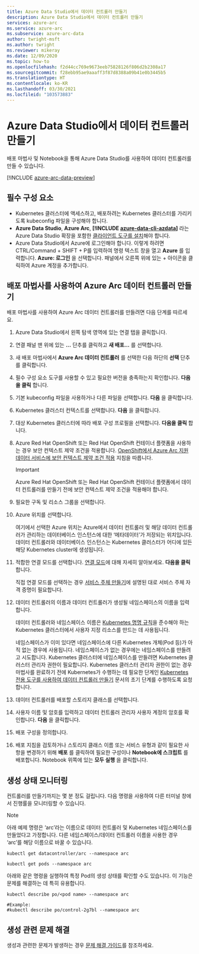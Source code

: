 ```yaml
---
title: Azure Data Studio에서 데이터 컨트롤러 만들기
description: Azure Data Studio에서 데이터 컨트롤러 만들기
services: azure-arc
ms.service: azure-arc
ms.subservice: azure-arc-data
author: twright-msft
ms.author: twright
ms.reviewer: mikeray
ms.date: 12/09/2020
ms.topic: how-to
ms.openlocfilehash: f2d44cc769e9673eeb75828126f806d2b2308a17
ms.sourcegitcommit: f28ebb95ae9aaaff3f87d8388a09b41e0b3445b5
ms.translationtype: HT
ms.contentlocale: ko-KR
ms.lasthandoff: 03/30/2021
ms.locfileid: "103573883"
---
```

# <a name="create-data-controller-in-azure-data-studio"></a>Azure Data Studio에서 데이터 컨트롤러 만들기

배포 마법사 및 Notebook을 통해 Azure Data Studio를 사용하여 데이터 컨트롤러를 만들 수 있습니다.

[!INCLUDE [azure-arc-data-preview](../../../includes/azure-arc-data-preview.md)]

## <a name="prerequisites"></a>필수 구성 요소

- Kubernetes 클러스터에 액세스하고, 배포하려는 Kubernetes 클러스터를 가리키도록 kubeconfig 파일을 구성해야 합니다.
- **Azure Data Studio**, **Azure Arc**, **[!INCLUDE [azure-data-cli-azdata](../../../includes/azure-data-cli-azdata.md)]** 라는 Azure Data Studio 확장을 포함한 [클라이언트 도구를 설치](install-client-tools.md)해야 합니다.
- Azure Data Studio에서 Azure에 로그인해야 합니다.  이렇게 하려면 CTRL/Command + SHIFT + P를 입력하여 명령 텍스트 창을 열고 **Azure** 를 입력합니다.  **Azure: 로그인** 을 선택합니다.   패널에서 오른쪽 위에 있는 + 아이콘을 클릭하여 Azure 계정을 추가합니다.

## <a name="use-the-deployment-wizard-to-create-azure-arc-data-controller"></a>배포 마법사를 사용하여 Azure Arc 데이터 컨트롤러 만들기

배포 마법사를 사용하여 Azure Arc 데이터 컨트롤러를 만들려면 다음 단계를 따르세요.

1. Azure Data Studio에서 왼쪽 탐색 영역에 있는 연결 탭을 클릭합니다.
2. 연결 패널 맨 위에 있는 **...** 단추를 클릭하고 **새 배포...** 를 선택합니다.
3. 새 배포 마법사에서 **Azure Arc 데이터 컨트롤러** 를 선택한 다음 하단의 **선택** 단추를 클릭합니다.
4. 필수 구성 요소 도구를 사용할 수 있고 필요한 버전을 충족하는지 확인합니다. **다음을 클릭** 합니다.
5. 기본 kubeconfig 파일을 사용하거나 다른 파일을 선택합니다.  **다음** 을 클릭합니다.
6. Kubernetes 클러스터 컨텍스트를 선택합니다. **다음** 을 클릭합니다.
7. 대상 Kubernetes 클러스터에 따라 배포 구성 프로필을 선택합니다. **다음을 클릭** 합니다.
8. Azure Red Hat OpenShift 또는 Red Hat OpenShift 컨테이너 플랫폼을 사용하는 경우 보안 컨텍스트 제약 조건을 적용합니다. [OpenShift에서 Azure Arc 지원 데이터 서비스에 보안 컨텍스트 제약 조건 적용](how-to-apply-security-context-constraint.md) 지침을 따릅니다.

   >[!IMPORTANT]
   >Azure Red Hat OpenShift 또는 Red Hat OpenShift 컨테이너 플랫폼에서 데이터 컨트롤러를 만들기 전에 보안 컨텍스트 제약 조건을 적용해야 합니다.

1. 필요한 구독 및 리소스 그룹을 선택합니다.
1. Azure 위치를 선택합니다.
   
   여기에서 선택한 Azure 위치는 Azure에서 데이터 컨트롤러 및 해당 데이터 컨트롤러가 관리하는 데이터베이스 인스턴스에 대한 ‘메타데이터’가 저장되는 위치입니다. 데이터 컨트롤러와 데이터베이스 인스턴스는 Kubernetes 클러스터가 어디에 있든 해당 Kubernetes cluster에 생성됩니다.

10. 적합한 연결 모드를 선택합니다. [연결 모드](./connectivity.md)에 대해 자세히 알아보세요. **다음을 클릭** 합니다.

    직접 연결 모드를 선택하는 경우 [서비스 주체 만들기](upload-metrics-and-logs-to-azure-monitor.md#create-service-principal)에 설명된 대로 서비스 주체 자격 증명이 필요합니다.

11. 데이터 컨트롤러의 이름과 데이터 컨트롤러가 생성될 네임스페이스의 이름을 입력합니다.

    데이터 컨트롤러와 네임스페이스 이름은 [Kubernetes 명명 규칙](https://kubernetes.io/docs/concepts/overview/working-with-objects/names/#names)을 준수해야 하는 Kubernetes 클러스터에서 사용자 지정 리소스를 만드는 데 사용됩니다.
    
    네임스페이스가 이미 있다면 네임스페이스에 다른 Kubernetes 개체(Pod 등)가 아직 없는 경우에 사용됩니다. 네임스페이스가 없는 경우에는 네임스페이스를 만들려고 시도합니다.  Kubernetes 클러스터에 네임스페이스를 만들려면 Kubernetes 클러스터 관리자 권한이 필요합니다.  Kubernetes 클러스터 관리자 권한이 없는 경우 마법사를 완료하기 전에 Kubernetes가 수행하는 데 필요한 단계인 [Kubernetes 전용 도구를 사용하여 데이터 컨트롤러 만들기](./create-data-controller-using-kubernetes-native-tools.md) 문서의 초기 단계를 수행하도록 요청합니다.


12. 데이터 컨트롤러를 배포할 스토리지 클래스를 선택합니다. 
13.  사용자 이름 및 암호를 입력하고 데이터 컨트롤러 관리자 사용자 계정의 암호를 확인합니다. **다음** 을 클릭합니다.

14. 배포 구성을 정의합니다.
15. 배포 지침을 검토하거나 스토리지 클래스 이름 또는 서비스 유형과 같이 필요한 사항을 변경하기 위해 **배포** 를 클릭하여 필요한 구성이나 **Notebook에 스크립트** 를 배포합니다. Notebook 위쪽에 있는 **모두 실행** 을 클릭합니다.

## <a name="monitoring-the-creation-status"></a>생성 상태 모니터링

컨트롤러를 만들기까지는 몇 분 정도 걸립니다. 다음 명령을 사용하여 다른 터미널 창에서 진행률을 모니터링할 수 있습니다.

> [!NOTE]
>  아래 예제 명령은 ‘arc’라는 이름으로 데이터 컨트롤러 및 Kubernetes 네임스페이스를 만들었다고 가정합니다.  다른 네임스페이스/데이터 컨트롤러 이름을 사용한 경우 ‘arc’를 해당 이름으로 바꿀 수 있습니다.

```console
kubectl get datacontroller/arc --namespace arc
```

```console
kubectl get pods --namespace arc
```

아래와 같은 명령을 실행하여 특정 Pod의 생성 상태를 확인할 수도 있습니다.  이 기능은 문제를 해결하는 데 특히 유용합니다.

```console
kubectl describe po/<pod name> --namespace arc

#Example:
#kubectl describe po/control-2g7bl --namespace arc
```

## <a name="troubleshooting-creation-problems"></a>생성 관련 문제 해결

생성과 관련한 문제가 발생하는 경우 [문제 해결 가이드](troubleshoot-guide.md)를 참조하세요.
